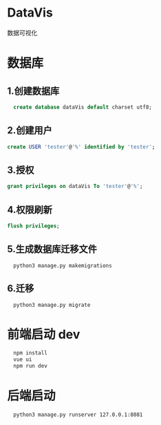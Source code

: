 # DataVis
数据可视化
# 数据库
## 1.创建数据库
```sql 
  create database dataVis default charset utf8;
```
## 2.创建用户
```sql 
create USER 'tester'@'%' identified by 'tester';
```
## 3.授权
```sql 
grant privileges on dataVis To 'tester'@'%';
```
## 4.权限刷新
```sql 
flush privileges;
```
## 5.生成数据库迁移文件
```console
  python3 manage.py makemigrations
```
## 6.迁移
```console
  python3 manage.py migrate
```
# 前端启动 dev
```bash
  npm install 
  vue ui
  npm run dev
```
# 后端启动
```bash
  python3 manage.py runserver 127.0.0.1:8081
```
